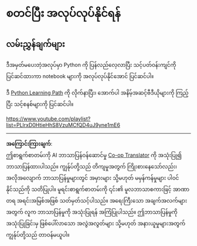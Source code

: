 <!--
CO_OP_TRANSLATOR_METADATA:
{
  "original_hash": "4c4698044bb8af52cfb6388a4ee0e53b",
  "translation_date": "2025-09-05T12:50:50+00:00",
  "source_file": "1-Introduction/1-intro-to-ML/assignment.md",
  "language_code": "my"
}
-->
# စတင်ပြီး အလုပ်လုပ်နိုင်ရန်

## လမ်းညွှန်ချက်များ

ဒီအမှတ်မပေးတဲ့အလုပ်မှာ Python ကို ပြန်လည်လေ့လာပြီး သင့်ပတ်ဝန်းကျင်ကို ပြင်ဆင်ထားကာ notebook များကို အလုပ်လုပ်နိုင်အောင် ပြင်ဆင်ပါ။

ဒီ [Python Learning Path](https://docs.microsoft.com/learn/paths/python-language/?WT.mc_id=academic-77952-leestott) ကို လိုက်နာပြီး၊ အောက်ပါ အနိမ့်အဆင့်ဗီဒီယိုများကို ကြည့်ပြီး သင့်စနစ်များကို ပြင်ဆင်ပါ။

https://www.youtube.com/playlist?list=PLlrxD0HtieHhS8VzuMCfQD4uJ9yne1mE6

---

**အကြောင်းကြားချက်**:  
ဤစာရွက်စာတမ်းကို AI ဘာသာပြန်ဝန်ဆောင်မှု [Co-op Translator](https://github.com/Azure/co-op-translator) ကို အသုံးပြု၍ ဘာသာပြန်ထားပါသည်။ ကျွန်ုပ်တို့သည် တိကျမှုအတွက် ကြိုးစားနေသော်လည်း၊ အလိုအလျောက် ဘာသာပြန်မှုများတွင် အမှားများ သို့မဟုတ် မမှန်ကန်မှုများ ပါဝင်နိုင်သည်ကို သတိပြုပါ။ မူရင်းစာရွက်စာတမ်းကို ၎င်း၏ မူလဘာသာစကားဖြင့် အာဏာတရ အရင်းအမြစ်အဖြစ် သတ်မှတ်သင့်ပါသည်။ အရေးကြီးသော အချက်အလက်များအတွက် လူက ဘာသာပြန်မှုကို အသုံးပြုရန် အကြံပြုပါသည်။ ဤဘာသာပြန်မှုကို အသုံးပြုခြင်းမှ ဖြစ်ပေါ်လာသော အလွဲအလွတ်များ သို့မဟုတ် အနားယူမှုများအတွက် ကျွန်ုပ်တို့သည် တာဝန်မယူပါ။